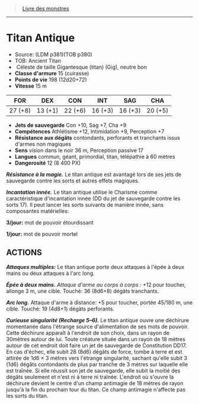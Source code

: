 ﻿> [Livre des monstres](tome_of_beasts_old.md)

---

# Titan Antique

- Source: (LDM p381)(TOB p380)
- TOB: Ancient Titan
-  Céleste de taille Gigantesque (titan) (Gig), neutre bon
- **Classe d'armure** 15 (cuirasse)
- **Points de vie** 198 (12d20+72)
- **Vitesse** 15 m

|FOR|DEX|CON|INT|SAG|CHA|
|---|---|---|---|---|---|
|27 (+8)|13 (+1)|22 (+6)|16 (+3)|16 (+3)|20 (+5)|

- **Jets de sauvegarde** Con +10, Sag +7, Cha +9
- **Compétences** Athlétisme +12, Intimidation +9, Perception +7
- **Résistance aux dégâts** contondants, perforants et tranchants issus d'armes non magiques
- **Sens** vision dans le noir 36 m, Perception passive 17
- **Langues** commun, géant, primordial, titan, télépathie à 60 mètres
- **Dangerosité** 12 (8 400 PX)

**_Résistance à la magie._** Le titan antique est avantagé lors de ses jets de sauvegarde contre les sorts et autres effets magiques.

**_Incantation innée._** Le titan antique utilise le Charisme comme caractéristique d'incantation innée (DD du jet de sauvegarde contre les sorts 17). Il peut lancer les sorts suivants de manière innée, sans composantes matérielles:

**3/jour:** mot de pouvoir étourdissant

**1/jour:** mot de pouvoir mortel

## ACTIONS

**_Attaques multiples:_** Le titan antique porte deux attaques à l'épée à deux mains ou deux attaques à l'arc long.

**_Épée à deux mains._** _Attaque d'arme au corps à corps :_ +12 pour toucher, allonge 3 m, une cible. Touché: 36 (8d6+8) dégâts tranchants.

**_Arc long._** Attaque d'arme à distance: +5 pour toucher, portée 45/180 m, une cible. Touché: 19 (4d8+1) dégâts perforants.

**_Curieuse singularité (Recharge 5–6)._** Le titan antique ouvre une déchirure momentanée dans l'étrange source d'alimentation de ses mots de pouvoir. Cette déchirure apparaît à l'endroit de son choix, dans un rayon de 30mètres autour de lui. Toute créature située dans un rayon de 18 mètres autour de cet endroit doit faire un jet de sauvegarde de Constitution DD17. En cas d'échec, elle subit 28 (8d6) dégâts de force, tombe à terre et est attirée de 1d6 × 3 mètres vers l'étrange singularité, sachant qu'elle subit 3 (1d6) dégâts contondants de plus par tranche de 3 mètres sur laquelle elle est traînée. Si elle réussit son jet de sauvegarde, elle subit la moitié des dégâts seulement et n'est ni à terre ni traînée. L'endroit où s'ouvre la déchirure devient le centre d'un champ antimagie de 18 mètres de rayon jusqu'à la fin du prochain tour du titan. Ce champ antimagie n'affecte pas les sorts du titan.

